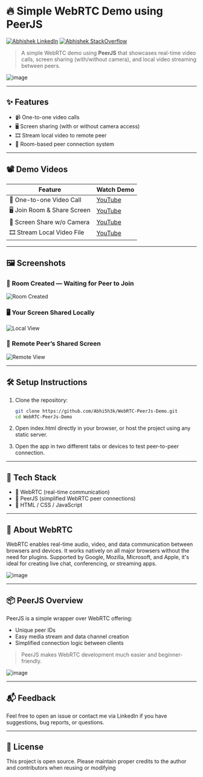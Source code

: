 # 🔥 Simple WebRTC Demo using PeerJS

[![Abhishek LinkedIn](https://img.shields.io/badge/Abhishek-LinkedIn-blue.svg?style=for-the-badge)](https://www.linkedin.com/in/abhi5h3k/) [![Abhishek StackOverflow](https://img.shields.io/badge/Abhishek-StackOverflow-orange.svg?style=for-the-badge)](https://stackoverflow.com/users/6870223/abhi?tab=profile)

> A simple WebRTC demo using **PeerJS** that showcases real-time video calls, screen sharing (with/without camera), and local video streaming between peers.

![image](https://github.com/Abhi5h3k/WebRTC-PeerJs-Demo/assets/37928721/d9a67de7-4b92-4578-af57-a00127126959)

---

## ✨ Features

- 📹 One-to-one video calls
- 🖥️ Screen sharing (with or without camera access)
- 🎞️ Stream local video to remote peer
- 👥 Room-based peer connection system

---

## 📽️ Demo Videos

| Feature                        | Watch Demo                                                                 |
|-------------------------------|-----------------------------------------------------------------------------|
| 🔴 One-to-one Video Call      | [YouTube](https://www.youtube.com/watch?v=0q6bqpqgwuM)                      |
| 🖥️ Join Room & Share Screen   | [YouTube](https://www.youtube.com/watch?v=VXLuTYFisTM)                      |
| 🚫 Screen Share w/o Camera    | [YouTube](https://www.youtube.com/watch?v=85tZyL1hLVo)                      |
| 🎞️ Stream Local Video File   | [YouTube](https://www.youtube.com/watch?v=P7c9Ll6Fj8A)                      |

---

## 🖼️ Screenshots

### 📡 Room Created — Waiting for Peer to Join
![Room Created](https://user-images.githubusercontent.com/37928721/208362764-bbfda487-51ab-441c-85e2-a9eeba0c4a2a.png)

### 🖥️ Your Screen Shared Locally
![Local View](https://user-images.githubusercontent.com/37928721/209775000-20d1a9f4-1225-4583-876d-85161b352bb7.png)

### 📲 Remote Peer’s Shared Screen
![Remote View](https://user-images.githubusercontent.com/37928721/208362930-682653ea-e9b9-4341-b057-36f255e3aefe.png)

---

## 🛠️ Setup Instructions

1. Clone the repository:

   ```bash
   git clone https://github.com/Abhi5h3k/WebRTC-PeerJs-Demo.git
   cd WebRTC-PeerJs-Demo

2. Open index.html directly in your browser, or host the project using any static server.

3. Open the app in two different tabs or devices to test peer-to-peer connection.

---

## 🧰 Tech Stack
- 📡 WebRTC (real-time communication)
- 🔌 PeerJS (simplified WebRTC peer connections)
- 🧠 HTML / CSS / JavaScript

---

## 📖 About WebRTC
WebRTC enables real-time audio, video, and data communication between browsers and devices. It works natively on all major browsers without the need for plugins. Supported by Google, Mozilla, Microsoft, and Apple, it's ideal for creating live chat, conferencing, or streaming apps.

![image](https://www.wowza.com/wp-content/uploads/WebRTC.gif)

---

## 📦 PeerJS Overview

PeerJS is a simple wrapper over WebRTC offering:

- Unique peer IDs
- Easy media stream and data channel creation
- Simplified connection logic between clients

> PeerJS makes WebRTC development much easier and beginner-friendly.

![image](https://user-images.githubusercontent.com/37928721/208312620-d2626047-1a8d-4891-8be1-44a79d9c06dd.png)

---

## 📬 Feedback
Feel free to open an issue or contact me via LinkedIn if you have suggestions, bug reports, or questions.

---

## 📝 License

This project is open source. Please maintain proper credits to the author and contributors when reusing or modifying
